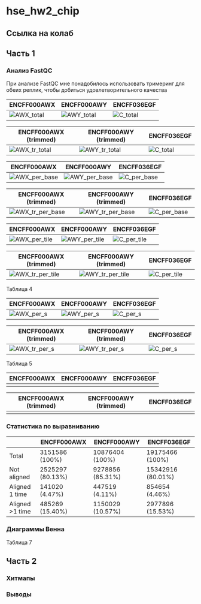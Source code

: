 # hse_hw2_chip

## Ссылка на колаб

## Часть 1

### Анализ FastQC

При анализе FastQC мне понадобилось использовать тримеринг для обеих реплик, чтобы добиться удовлетворительного качества

| ENCFF000AWX | ENCFF000AWY | ENCFF036EGF |
| ----------------- | ----------------- | ----------------- |
|![AWX_total](https://user-images.githubusercontent.com/79662580/157737749-08598ecb-c74d-478b-8f6e-c9cce0e8f90c.png) | ![AWY_total](https://user-images.githubusercontent.com/79662580/157737347-199ce493-0430-428d-8e5f-39f3ba78d55a.png) | ![C_total](https://user-images.githubusercontent.com/79662580/157737356-4e893175-af5e-4b70-8165-63140ad25bfa.png) |

| ENCFF000AWX (trimmed) | ENCFF000AWY (trimmed) | ENCFF036EGF |
| ----------------- | ----------------- | ----------------- |
| ![AWX_tr_total](https://user-images.githubusercontent.com/79662580/157737593-2efdf0b0-dbc0-4e93-82d0-7c62dcf4f849.png)| ![AWY_tr_total](https://user-images.githubusercontent.com/79662580/157737613-68001295-f330-48ba-bf38-a42d1e3f982c.png)| ![C_total](https://user-images.githubusercontent.com/79662580/157737623-810630b9-eafb-436f-9e26-6f07e375c005.png)|

| ENCFF000AWX | ENCFF000AWY | ENCFF036EGF |
| ----------------- | ----------------- | ----------------- |
| ![AWX_per_base](https://user-images.githubusercontent.com/79662580/157738054-3304257a-dbf8-4242-b802-896070d3c49d.png)| ![AWY_per_base](https://user-images.githubusercontent.com/79662580/157738064-78e42ce3-3e9f-43c9-920d-7c6700ab098d.png)| ![C_per_base](https://user-images.githubusercontent.com/79662580/157738081-3b7fa3ee-7859-405a-b474-2f5141c1dde5.png)|

| ENCFF000AWX (trimmed) | ENCFF000AWY (trimmed) | ENCFF036EGF |
| ----------------- | ----------------- | ----------------- |
| ![AWX_tr_per_base](https://user-images.githubusercontent.com/79662580/157738107-e47564cd-6e2c-40bb-b936-73f177859dd5.png)| ![AWY_tr_per_base](https://user-images.githubusercontent.com/79662580/157738113-f5998e1e-f533-4eec-8bfe-8f0a08915b04.png)| ![C_per_base](https://user-images.githubusercontent.com/79662580/157738125-9fccf24c-b36c-4dcb-84ec-4f493fcc5e57.png) |

| ENCFF000AWX | ENCFF000AWY | ENCFF036EGF |
| ----------------- | ----------------- | ----------------- |
| ![AWX_per_tile](https://user-images.githubusercontent.com/79662580/157738337-ebffd2a1-53b1-41b2-bdee-fa8c7cc291b3.png) | ![AWY_per_tile](https://user-images.githubusercontent.com/79662580/157738346-d47910ef-dc90-4ce6-aaf4-89e1f417b324.png) | ![C_per_tile](https://user-images.githubusercontent.com/79662580/157738351-457ce290-57f6-43da-941a-c4e0502a1447.png) |

| ENCFF000AWX (trimmed) | ENCFF000AWY (trimmed) | ENCFF036EGF |
| ----------------- | ----------------- | ----------------- |
| ![AWX_tr_per_tile](https://user-images.githubusercontent.com/79662580/157738364-d6b494b0-56e1-475b-b980-cb3c409ddd3c.png) | ![AWY_tr_per_tile](https://user-images.githubusercontent.com/79662580/157738378-b6cbcd39-5b3f-491f-b647-29e6f61add3a.png) | ![C_per_tile](https://user-images.githubusercontent.com/79662580/157738385-332c48cc-d4c1-4f5f-9223-3fbc1bbfa88b.png) |

Таблица 4

| ENCFF000AWX | ENCFF000AWY | ENCFF036EGF |
| ----------------- | ----------------- | ----------------- |
| ![AWX_per_s](https://user-images.githubusercontent.com/79662580/157738580-4b4fa5b8-40f4-40af-a983-0ce429dac3c5.png) | ![AWY_per_s](https://user-images.githubusercontent.com/79662580/157738598-c8110bed-a8b6-4586-a330-c65a57e311f7.png) | ![C_per_s](https://user-images.githubusercontent.com/79662580/157738605-66b6f335-3c75-42c0-80c5-2046c169a5ff.png) |

| ENCFF000AWX (trimmed) | ENCFF000AWY (trimmed) | ENCFF036EGF |
| ----------------- | ----------------- | ----------------- |
| ![AWX_tr_per_s](https://user-images.githubusercontent.com/79662580/157738614-773f60b1-311c-4cab-8ad8-d681449f913b.png) | ![AWY_tr_per_s](https://user-images.githubusercontent.com/79662580/157738627-11ad2f5c-8f4f-4fc9-a997-c24520c25204.png) | ![C_per_s](https://user-images.githubusercontent.com/79662580/157738640-5a351acf-b05b-4925-9464-bf5c954e0d78.png) |

Таблица 5

| ENCFF000AWX | ENCFF000AWY | ENCFF036EGF |
| ----------------- | ----------------- | ----------------- |
|  |  |  |

| ENCFF000AWX (trimmed) | ENCFF000AWY (trimmed) | ENCFF036EGF |
| ----------------- | ----------------- | ----------------- |
|  |  |  |

### Статистика по выравниванию

|             | ENCFF000AWX | ENCFF000AWY | ENCFF036EGF |
| ----------- | ----------------- | ----------------- | ----------------- |
| Total       | 3151586 (100%) | 10876404 (100%) | 19175466 (100%) |
| Not aligned | 2525297 (80.13%) | 9278856 (85.31%) | 15342916 (80.01%) |
| Aligned 1 time | 141020 (4.47%) | 447519 (4.11%) | 854654 (4.46%) |
| Aligned >1 time | 485269 (15.40%) | 1150029 (10.57%) | 2977896 (15.53%) |

### Диаграммы Венна

Таблица 7

## Часть 2

### Хитмапы

### Выводы
